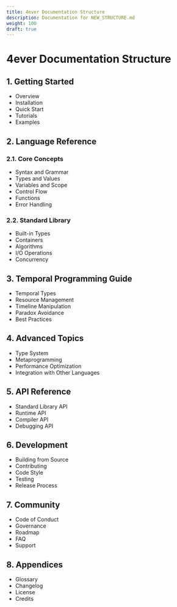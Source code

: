 ```yaml
---
title: 4ever Documentation Structure
description: Documentation for NEW_STRUCTURE.md
weight: 100
draft: true
---
```


# 4ever Documentation Structure

## 1. Getting Started
- Overview
- Installation
- Quick Start
- Tutorials
- Examples

## 2. Language Reference
### 2.1. Core Concepts
- Syntax and Grammar
- Types and Values
- Variables and Scope
- Control Flow
- Functions
- Error Handling

### 2.2. Standard Library
- Built-in Types
- Containers
- Algorithms
- I/O Operations
- Concurrency

## 3. Temporal Programming Guide
- Temporal Types
- Resource Management
- Timeline Manipulation
- Paradox Avoidance
- Best Practices

## 4. Advanced Topics
- Type System
- Metaprogramming
- Performance Optimization
- Integration with Other Languages

## 5. API Reference
- Standard Library API
- Runtime API
- Compiler API
- Debugging API

## 6. Development
- Building from Source
- Contributing
- Code Style
- Testing
- Release Process

## 7. Community
- Code of Conduct
- Governance
- Roadmap
- FAQ
- Support

## 8. Appendices
- Glossary
- Changelog
- License
- Credits